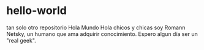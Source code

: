 # hello-world
tan solo otro repositorio Hola Mundo
Hola chicos y chicas soy Romann Netsky, un humano que ama adquirir conocimiento.
Espero algun día ser un "real geek".
